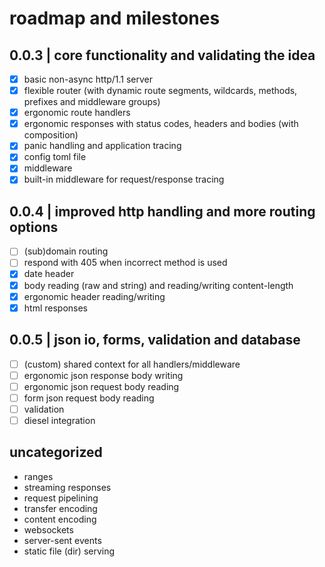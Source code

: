 # roadmap and milestones

## 0.0.3 | core functionality and validating the idea

- [x] basic non-async http/1.1 server
- [x] flexible router (with dynamic route segments, wildcards, methods, prefixes and middleware groups)
- [x] ergonomic route handlers
- [x] ergonomic responses with status codes, headers and bodies (with composition)
- [x] panic handling and application tracing
- [x] config toml file
- [x] middleware
- [x] built-in middleware for request/response tracing

## 0.0.4 | improved http handling and more routing options

- [ ] (sub)domain routing
- [ ] respond with 405 when incorrect method is used
- [x] date header
- [x] body reading (raw and string) and reading/writing content-length
- [x] ergonomic header reading/writing
- [x] html responses

## 0.0.5 | json io, forms, validation and database

- [ ] (custom) shared context for all handlers/middleware
- [ ] ergonomic json response body writing
- [ ] ergonomic json request body reading
- [ ] form json request body reading
- [ ] validation
- [ ] diesel integration

## uncategorized

- ranges
- streaming responses
- request pipelining
- transfer encoding
- content encoding
- websockets
- server-sent events
- static file (dir) serving